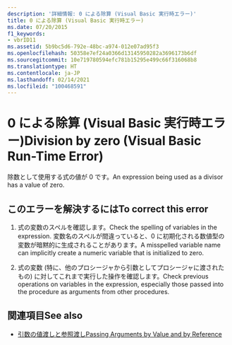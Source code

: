 ```yaml
---
description: '詳細情報: 0 による除算 (Visual Basic 実行時エラー)'
title: 0 による除算 (Visual Basic 実行時エラー)
ms.date: 07/20/2015
f1_keywords:
- vbrID11
ms.assetid: 5b9bc5d6-792e-48bc-a974-012e07ad95f3
ms.openlocfilehash: 50358e7ef24a0366d13145950282a3696173b6df
ms.sourcegitcommit: 10e719780594efc781b15295e499c66f316068b8
ms.translationtype: HT
ms.contentlocale: ja-JP
ms.lasthandoff: 02/14/2021
ms.locfileid: "100468591"
---
```

# <a name="division-by-zero-visual-basic-run-time-error"></a><span data-ttu-id="9f8e1-103">0 による除算 (Visual Basic 実行時エラー)</span><span class="sxs-lookup"><span data-stu-id="9f8e1-103">Division by zero (Visual Basic Run-Time Error)</span></span>

<span data-ttu-id="9f8e1-104">除数として使用する式の値が 0 です。</span><span class="sxs-lookup"><span data-stu-id="9f8e1-104">An expression being used as a divisor has a value of zero.</span></span>  
  
## <a name="to-correct-this-error"></a><span data-ttu-id="9f8e1-105">このエラーを解決するには</span><span class="sxs-lookup"><span data-stu-id="9f8e1-105">To correct this error</span></span>  
  
1. <span data-ttu-id="9f8e1-106">式の変数のスペルを確認します。</span><span class="sxs-lookup"><span data-stu-id="9f8e1-106">Check the spelling of variables in the expression.</span></span> <span data-ttu-id="9f8e1-107">変数名のスペルが間違っていると、0 に初期化される数値型の変数が暗黙的に生成されることがあります。</span><span class="sxs-lookup"><span data-stu-id="9f8e1-107">A misspelled variable name can implicitly create a numeric variable that is initialized to zero.</span></span>  
  
2. <span data-ttu-id="9f8e1-108">式の変数 (特に、他のプロシージャから引数としてプロシージャに渡されたもの) に対してこれまで実行した操作を確認します。</span><span class="sxs-lookup"><span data-stu-id="9f8e1-108">Check previous operations on variables in the expression, especially those passed into the procedure as arguments from other procedures.</span></span>  
  
## <a name="see-also"></a><span data-ttu-id="9f8e1-109">関連項目</span><span class="sxs-lookup"><span data-stu-id="9f8e1-109">See also</span></span>

- [<span data-ttu-id="9f8e1-110">引数の値渡しと参照渡し</span><span class="sxs-lookup"><span data-stu-id="9f8e1-110">Passing Arguments by Value and by Reference</span></span>](../programming-guide/language-features/procedures/passing-arguments-by-value-and-by-reference.md)
